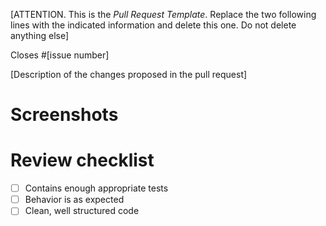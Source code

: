 [ATTENTION. This is the *Pull Request Template*. Replace the two following lines with the indicated information and delete this one. Do not delete anything else]

Closes #[issue number]

[Description of the changes proposed in the pull request]

# Screenshots

# Review checklist

- [ ] Contains enough appropriate tests
- [ ] Behavior is as expected
- [ ] Clean, well structured code